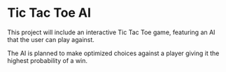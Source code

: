 # Tic Tac Toe AI

This project will include an interactive Tic Tac Toe game, featuring an AI
that the user can play against.

The AI is planned to make optimized choices against a player
giving it the highest probability of a win.

